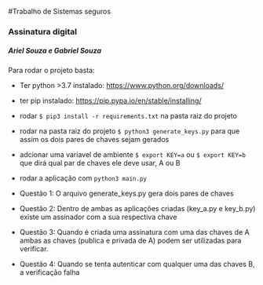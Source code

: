 #Trabalho de Sistemas seguros
### Assinatura digital
##### Ariel Souza e Gabriel Souza


Para rodar o projeto basta:
* Ter python >3.7 instalado: https://www.python.org/downloads/
* ter pip instalado: https://pip.pypa.io/en/stable/installing/
* rodar ```$ pip3 install -r requirements.txt``` na pasta raiz do projeto
* rodar na pasta raiz do projeto ```$ python3 generate_keys.py``` para que assim os dois pares de chaves sejam gerados
* adcionar uma variavel de ambiente ```$ export KEY=a``` ou ```$ export KEY=b``` que dirá qual par de chaves ele deve usar, A ou B
* rodar a aplicação com ```python3 main.py```

* Questão 1: O arquivo generate_keys.py gera dois pares de chaves

* Questão 2: Dentro de ambas as aplicações criadas (key_a.py e key_b.py) existe um assinador com a sua respectiva chave

* Questão 3: Quando é criada uma assinatura com uma das chaves de A ambas as chaves (publica e privada de A) podem ser utilizadas para verificar.

* Questão 4: Quando se tenta autenticar com qualquer uma das chaves B, a verificação falha

